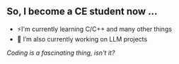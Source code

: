 So, I become a CE student now ...
---
- ⚡I'm currently learning C/C++ and many other things
- 🔭 I’m also currently working on LLM projects

*Coding is a fascinating thing, isn't it?*

<!--
**metalCoreIsTheBest/metalCoreIsTheBest** is a ✨ _special_ ✨ repository because its `README.md` (this file) appears on your GitHub profile.

Here are some ideas to get you started:

- 🔭 I’m currently working on ...
- 🌱 I’m currently learning ...
- 👯 I’m looking to collaborate on ...
- 🤔 I’m looking for help with ...
- 💬 Ask me about ...
- 📫 How to reach me: ...
- 😄 Pronouns: ...
- ⚡ Fun fact: ...
-->
